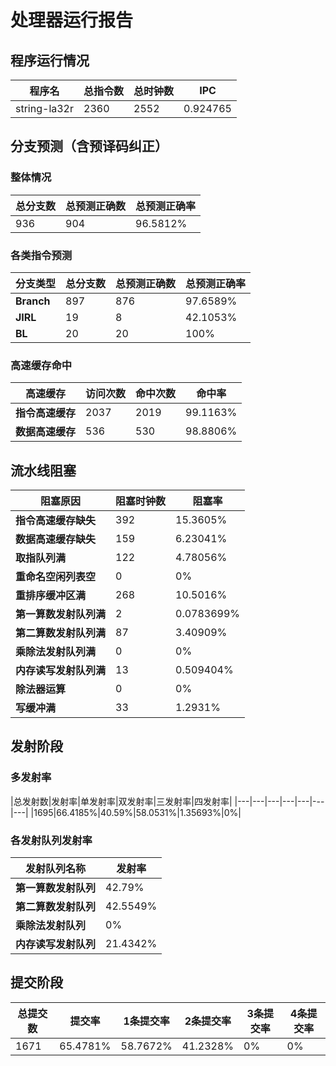 # 处理器运行报告
## 程序运行情况
|程序名|总指令数|总时钟数|IPC|
|---|---|---|---|
|string-la32r|2360|2552|0.924765|

## 分支预测（含预译码纠正）
### 整体情况
|总分支数|总预测正确数|总预测正确率|
|---|---|---|
|936|904|96.5812%|

### 各类指令预测
|分支类型|总分支数|总预测正确数|总预测正确率|
|---|---|---|---|
|**Branch**| 897 | 876 | 97.6589%|
|**JIRL**| 19 | 8 | 42.1053%|
|**BL**| 20 | 20 | 100%|

### 高速缓存命中
|高速缓存|访问次数|命中次数|命中率|
|---|---|---|---|
|**指令高速缓存**| 2037 | 2019 | 99.1163%|
|**数据高速缓存**| 536 | 530 | 98.8806%|
## 流水线阻塞
|阻塞原因|阻塞时钟数|阻塞率|
|---|---|---|
|**指令高速缓存缺失**| 392 | 15.3605%|
|**数据高速缓存缺失**| 159 | 6.23041%|
|**取指队列满**| 122 | 4.78056%|
|**重命名空闲列表空**|0 | 0%|
|**重排序缓冲区满**|268 | 10.5016%|
|**第一算数发射队列满**|2 | 0.0783699%|
|**第二算数发射队列满**|87 | 3.40909%|
|**乘除法发射队列满**|0 | 0%|
|**内存读写发射队列满**|13 | 0.509404%|
|**除法器运算**|0 | 0%|
|**写缓冲满**|33 | 1.2931%|

## 发射阶段
### 多发射率
|总发射数|发射率|单发射率|双发射率|三发射率|四发射率|
|---|---|---|---|---|---|---|
|1695|66.4185%|40.59%|58.0531%|1.35693%|0%|

### 各发射队列发射率
|发射队列名称|发射率|
|---|---|
|**第一算数发射队列**|42.79%|
|**第二算数发射队列**|42.5549%|
|**乘除法发射队列**|0%|
|**内存读写发射队列**|21.4342%|

## 提交阶段
|总提交数|提交率|1条提交率|2条提交率|3条提交率|4条提交率|
|---|---|---|---|---|---|
|1671|65.4781%|58.7672%|41.2328%|0%|0%|
